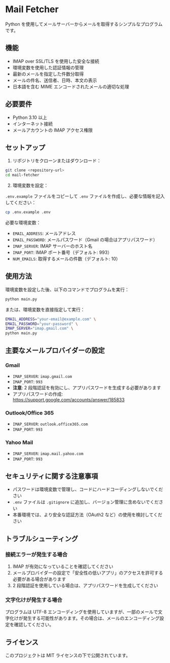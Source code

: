 # Mail Fetcher

Python を使用してメールサーバーからメールを取得するシンプルなプログラムです。

## 機能

- IMAP over SSL/TLS を使用した安全な接続
- 環境変数を使用した認証情報の管理
- 最新のメールを指定した件数分取得
- メールの件名、送信者、日時、本文の表示
- 日本語を含む MIME エンコードされたメールの適切な処理

## 必要要件

- Python 3.10 以上
- インターネット接続
- メールアカウントの IMAP アクセス権限

## セットアップ

1. リポジトリをクローンまたはダウンロード：

```bash
git clone <repository-url>
cd mail-fetcher
```

2. 環境変数を設定：

`.env.example` ファイルをコピーして `.env` ファイルを作成し、必要な情報を記入してください：

```bash
cp .env.example .env
```

必要な環境変数：
- `EMAIL_ADDRESS`: メールアドレス
- `EMAIL_PASSWORD`: メールパスワード（Gmail の場合はアプリパスワード）
- `IMAP_SERVER`: IMAP サーバーのホスト名
- `IMAP_PORT`: IMAP ポート番号（デフォルト: 993）
- `NUM_EMAILS`: 取得するメールの件数（デフォルト: 10）

## 使用方法

環境変数を設定した後、以下のコマンドでプログラムを実行：

```bash
python main.py
```

または、環境変数を直接指定して実行：

```bash
EMAIL_ADDRESS="your-email@example.com" \
EMAIL_PASSWORD="your-password" \
IMAP_SERVER="imap.gmail.com" \
python main.py
```

## 主要なメールプロバイダーの設定

### Gmail
- `IMAP_SERVER`: `imap.gmail.com`
- `IMAP_PORT`: `993`
- **注意**: 2 段階認証を有効にし、アプリパスワードを生成する必要があります
- アプリパスワードの作成: https://support.google.com/accounts/answer/185833

### Outlook/Office 365
- `IMAP_SERVER`: `outlook.office365.com`
- `IMAP_PORT`: `993`

### Yahoo Mail
- `IMAP_SERVER`: `imap.mail.yahoo.com`
- `IMAP_PORT`: `993`

## セキュリティに関する注意事項

- パスワードは環境変数で管理し、コードにハードコーディングしないでください
- `.env` ファイルは `.gitignore` に追加し、バージョン管理に含めないでください
- 本番環境では、より安全な認証方法（OAuth2 など）の使用を検討してください

## トラブルシューティング

### 接続エラーが発生する場合
1. IMAP が有効になっていることを確認してください
2. メールプロバイダーの設定で「安全性の低いアプリ」のアクセスを許可する必要がある場合があります
3. 2 段階認証を使用している場合は、アプリパスワードを生成してください

### 文字化けが発生する場合
プログラムは UTF-8 エンコーディングを使用していますが、一部のメールで文字化けが発生する可能性があります。その場合は、メールのエンコーディング設定を確認してください。

## ライセンス

このプロジェクトは MIT ライセンスの下で公開されています。